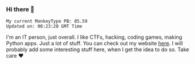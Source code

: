 ### Hi there 👋
<!-- PB START -->
```
My current MonkeyType PB: 85.59
Updated on: 08:23:28 GMT Time
```
<!-- PB END -->
I'm an IT person, just overall. I like CTFs, hacking, coding games, making Python apps. Just a lot of stuff.
You can check out my website [here](https://skill3472.github.io/).
I will probably add some interesting stuff here, when I get the idea to do so. Take care ❤️
